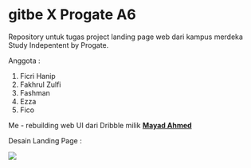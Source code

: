 # **gitbe X Progate A6**

Repository untuk tugas project landing page web dari kampus merdeka Study Indepentent by Progate.

Anggota :

1. Ficri Hanip
2. Fakhrul Zulfi
3. Fashman
4. Ezza
5. Fico

Me - rebuilding web UI dari Dribble milik  **[Mayad Ahmed](https://dribbble.com/mayad_ahmed/followers)**

Desain Landing Page :

![](https://cdn.dribbble.com/users/3460290/screenshots/9528327/media/0e44e3346d307d8e2d956f687190a45d.jpg)

